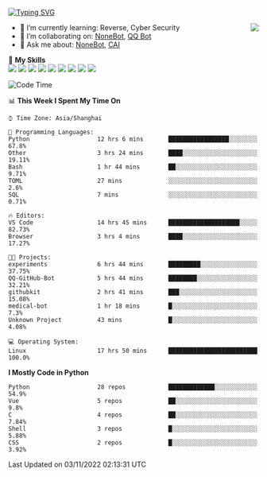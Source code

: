 [![Typing SVG](https://readme-typing-svg.herokuapp.com?size=25&duration=2500&color=8C43EA&vCenter=true&width=200&height=40&lines=Hi+there+%F0%9F%91%8B%F0%9F%8F%BB;I'm+yanyongyu)](https://git.io/typing-svg)

<a href="#">
  <img align="right" src="https://github-readme-stats.vercel.app/api?username=yanyongyu&count_private=true&show_icons=true&bg_color=15,f2f7fd,E0EAFC" />
</a>

- 🌱 I’m currently learning: Reverse, Cyber Security
- 👯 I’m collaborating on: [NoneBot](https://github.com/nonebot), [QQ Bot](https://github.com/Mrs4s/go-cqhttp)
- 💬 Ask me about: [NoneBot](https://github.com/nonebot), [CAI](https://github.com/cscs181/CAI)

🌟 **My Skills**  
![](https://img.shields.io/badge/-Python-3e74a2?style=flat-square&logo=Python&logoColor=fff)
![](https://img.shields.io/badge/-Node.js-339933?style=flat-square&logo=Node.js&logoColor=fff)
![](https://img.shields.io/badge/-Vue-4fc08d?style=flat-square&logo=Vue.js&logoColor=fff)
![](https://img.shields.io/badge/-React-2d98ce?style=flat-square&logo=React&logoColor=fff)
![](https://img.shields.io/badge/-Docker-2496ED?style=flat-square&logo=Docker&logoColor=fff)
![](https://img.shields.io/badge/-Linux-000000?style=flat-square&logo=Linux&logoColor=fff)
![](https://img.shields.io/badge/-MySQL-4479A1?style=flat-square&logo=MySQL&logoColor=fff)
![](https://img.shields.io/badge/-Redis-DC382D?style=flat-square&logo=Redis&logoColor=fff)
![](https://img.shields.io/badge/-MongoDB-47A248?style=flat-square&logo=MongoDB&logoColor=fff)

<!--START_SECTION:waka-->
![Code Time](http://img.shields.io/badge/Code%20Time-3%2C117%20hrs%2048%20mins-blue)

📊 **This Week I Spent My Time On** 

```text
⌚︎ Time Zone: Asia/Shanghai

💬 Programming Languages: 
Python                   12 hrs 6 mins       █████████████████░░░░░░░░   67.8% 
Other                    3 hrs 24 mins       ████░░░░░░░░░░░░░░░░░░░░░   19.11% 
Bash                     1 hr 44 mins        ██░░░░░░░░░░░░░░░░░░░░░░░   9.71% 
TOML                     27 mins             ░░░░░░░░░░░░░░░░░░░░░░░░░   2.6% 
SQL                      7 mins              ░░░░░░░░░░░░░░░░░░░░░░░░░   0.71%

🔥 Editors: 
VS Code                  14 hrs 45 mins      ████████████████████░░░░░   82.73% 
Browser                  3 hrs 4 mins        ████░░░░░░░░░░░░░░░░░░░░░   17.27%

🐱‍💻 Projects: 
experiments              6 hrs 44 mins       █████████░░░░░░░░░░░░░░░░   37.75% 
QQ-GitHub-Bot            5 hrs 44 mins       ████████░░░░░░░░░░░░░░░░░   32.21% 
githubkit                2 hrs 41 mins       ███░░░░░░░░░░░░░░░░░░░░░░   15.08% 
medical-bot              1 hr 18 mins        █░░░░░░░░░░░░░░░░░░░░░░░░   7.3% 
Unknown Project          43 mins             █░░░░░░░░░░░░░░░░░░░░░░░░   4.08%

💻 Operating System: 
Linux                    17 hrs 50 mins      █████████████████████████   100.0%

```

**I Mostly Code in Python** 

```text
Python                   28 repos            █████████████░░░░░░░░░░░░   54.9% 
Vue                      5 repos             ██░░░░░░░░░░░░░░░░░░░░░░░   9.8% 
C                        4 repos             ██░░░░░░░░░░░░░░░░░░░░░░░   7.84% 
Shell                    3 repos             █░░░░░░░░░░░░░░░░░░░░░░░░   5.88% 
CSS                      2 repos             █░░░░░░░░░░░░░░░░░░░░░░░░   3.92%

```



 Last Updated on 03/11/2022 02:13:31 UTC
<!--END_SECTION:waka-->
